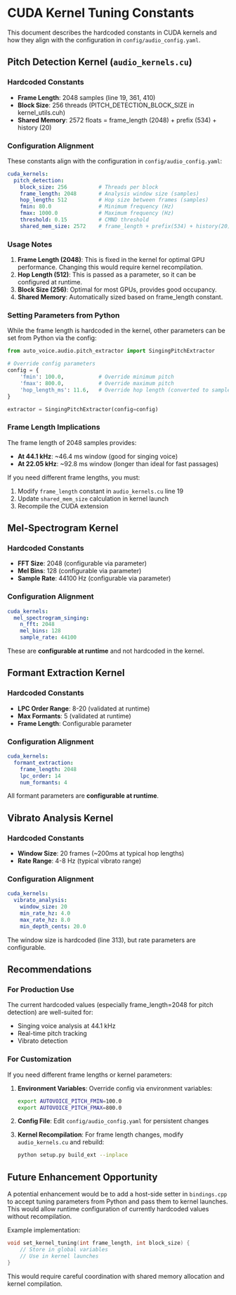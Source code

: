 # CUDA Kernel Tuning Constants

This document describes the hardcoded constants in CUDA kernels and how they align with the configuration in `config/audio_config.yaml`.

## Pitch Detection Kernel (`audio_kernels.cu`)

### Hardcoded Constants
- **Frame Length**: 2048 samples (line 19, 361, 410)
- **Block Size**: 256 threads (PITCH_DETECTION_BLOCK_SIZE in kernel_utils.cuh)
- **Shared Memory**: 2572 floats = frame_length (2048) + prefix (534) + history (20)

### Configuration Alignment
These constants align with the configuration in `config/audio_config.yaml`:

```yaml
cuda_kernels:
  pitch_detection:
    block_size: 256          # Threads per block
    frame_length: 2048       # Analysis window size (samples)
    hop_length: 512          # Hop size between frames (samples)
    fmin: 80.0               # Minimum frequency (Hz)
    fmax: 1000.0             # Maximum frequency (Hz)
    threshold: 0.15          # CMND threshold
    shared_mem_size: 2572    # frame_length + prefix(534) + history(20)
```

### Usage Notes
1. **Frame Length (2048)**: This is fixed in the kernel for optimal GPU performance. Changing this would require kernel recompilation.
2. **Hop Length (512)**: This is passed as a parameter, so it can be configured at runtime.
3. **Block Size (256)**: Optimal for most GPUs, provides good occupancy.
4. **Shared Memory**: Automatically sized based on frame_length constant.

### Setting Parameters from Python
While the frame length is hardcoded in the kernel, other parameters can be set from Python via the config:

```python
from auto_voice.audio.pitch_extractor import SingingPitchExtractor

# Override config parameters
config = {
    'fmin': 100.0,           # Override minimum pitch
    'fmax': 800.0,           # Override maximum pitch
    'hop_length_ms': 11.6,   # Override hop length (converted to samples)
}

extractor = SingingPitchExtractor(config=config)
```

### Frame Length Implications
The frame length of 2048 samples provides:
- **At 44.1 kHz**: ~46.4 ms window (good for singing voice)
- **At 22.05 kHz**: ~92.8 ms window (longer than ideal for fast passages)

If you need different frame lengths, you must:
1. Modify `frame_length` constant in `audio_kernels.cu` line 19
2. Update `shared_mem_size` calculation in kernel launch
3. Recompile the CUDA extension

## Mel-Spectrogram Kernel

### Hardcoded Constants
- **FFT Size**: 2048 (configurable via parameter)
- **Mel Bins**: 128 (configurable via parameter)
- **Sample Rate**: 44100 Hz (configurable via parameter)

### Configuration Alignment
```yaml
cuda_kernels:
  mel_spectrogram_singing:
    n_fft: 2048
    mel_bins: 128
    sample_rate: 44100
```

These are **configurable at runtime** and not hardcoded in the kernel.

## Formant Extraction Kernel

### Hardcoded Constants
- **LPC Order Range**: 8-20 (validated at runtime)
- **Max Formants**: 5 (validated at runtime)
- **Frame Length**: Configurable parameter

### Configuration Alignment
```yaml
cuda_kernels:
  formant_extraction:
    frame_length: 2048
    lpc_order: 14
    num_formants: 4
```

All formant parameters are **configurable at runtime**.

## Vibrato Analysis Kernel

### Hardcoded Constants
- **Window Size**: 20 frames (~200ms at typical hop lengths)
- **Rate Range**: 4-8 Hz (typical vibrato range)

### Configuration Alignment
```yaml
cuda_kernels:
  vibrato_analysis:
    window_size: 20
    min_rate_hz: 4.0
    max_rate_hz: 8.0
    min_depth_cents: 20.0
```

The window size is hardcoded (line 313), but rate parameters are configurable.

## Recommendations

### For Production Use
The current hardcoded values (especially frame_length=2048 for pitch detection) are well-suited for:
- Singing voice analysis at 44.1 kHz
- Real-time pitch tracking
- Vibrato detection

### For Customization
If you need different frame lengths or kernel parameters:

1. **Environment Variables**: Override config via environment variables:
   ```bash
   export AUTOVOICE_PITCH_FMIN=100.0
   export AUTOVOICE_PITCH_FMAX=800.0
   ```

2. **Config File**: Edit `config/audio_config.yaml` for persistent changes

3. **Kernel Recompilation**: For frame length changes, modify `audio_kernels.cu` and rebuild:
   ```bash
   python setup.py build_ext --inplace
   ```

## Future Enhancement Opportunity

A potential enhancement would be to add a host-side setter in `bindings.cpp` to accept tuning parameters from Python and pass them to kernel launches. This would allow runtime configuration of currently hardcoded values without recompilation.

Example implementation:
```cpp
void set_kernel_tuning(int frame_length, int block_size) {
    // Store in global variables
    // Use in kernel launches
}
```

This would require careful coordination with shared memory allocation and kernel compilation.
